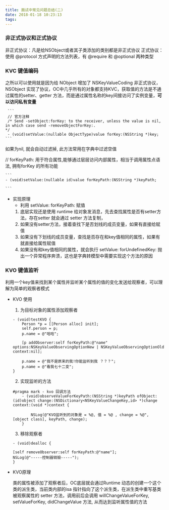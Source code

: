 ```yaml
---
title: 面试中常见问题总结(二)
date: 2018-01-18 10:23:13
tags:
---
```



### 非正式协议和正式协议

非正式协议：凡是给NSObject或者其子类添加的类别都是非正式协议
正式协议：使用 @protocol 方式声明的方法列表，有 @require 和 @optional 两种类型



### KVC 键值编码 

 之所以可以使用就是因为给 NObject 增加了 NSKeyValueCoding 非正式协议，NSObject 实现了协议，OC中几乎所有的对象都支持KVC，获取值的方法是不通过属性的setter、getter 方法，而是通过属性名称的key间接访问了实例变量，**可以访问私有变量**
 
	 ```
	 // 官方注释
	 /* Send -setObject:forKey: to the receiver, unless the value is nil, in which case send -removeObjectForKey:.
	*/
	 - (void)setValue:(nullable ObjectType)value forKey:(NSString *)key;
	```


如果为nil, 就会自动过滤掉, 此方法常用在字典中过滤空值

// forKeyPath: 用于符合属性,能够通过层层访问内部属性，相当于调用属性点语法, 拥有forKey 的所有功能

	```
	- (void)setValue:(nullable id)value forKeyPath:(NSString *)keyPath;
	
	```

- 实现原理
	- 利用 setValue: forKeyPath: 赋值
	1. 底层实现还是使用 runtime 给对象发消息，先去查找属性是否有setter方法，存在setter 就会通过 setter 方法复制，
	2. 如果没有setter方法，接着查找下是否划线的成员变量，如果有直接给赋值
	3. 如果没有下划线的成员变量，查找是否存在和key值相同的属性，如果有就直接给属性赋值
	4. 如果没有和key值相同的属性，就会执行 setValue: forUndefinedKey: 抛出一个异常程序奔溃，这也是字典转模型中需要实现这个方法的原因


### KVO 键值监听

利用一个key值来找到某个属性并监听某个属性的值的变化发送给观察者，可以理解为简单的观察者模式

- KVO 使用
	1. 为目标对象的属性添加观察者
	
	```
	- (void)testKVO {
	    Person *p = [[Person alloc] init];
	    self.person = p;
	    p.name = @"哈哈";
	    
	    [p addObserver:self forKeyPath:@"name" options:NSKeyValueObservingOptionNew | NSKeyValueObservingOptionOld context:nil];
	    
	    p.name = @"我不是原来的我!你能监听到我 ？？？";
	    p.name = @"看我七十二变";
	}
	
	```

	
	2. 实现监听的方法

	```
	#pragma mark - kvo 回调方法
		- (void)observeValueForKeyPath:(NSString *)keyPath ofObject:(id)object change:(NSDictionary<NSKeyValueChangeKey,id> *)change context:(void *)context {
		    
		    NSLog(@"KVO监听到的对象是 = %@, 值 = %@ , change = %@", [object class], keyPath, change);
		}
	
	```

	3. 移除观察者

	```
	- (void)dealloc {
    
    [self removeObserver:self forKeyPath:@"name"];
    NSLog(@"-----控制器销毁-----");
	}
	```

- KVO原理

 	类的属性被添加了观察者后，OC底层就会通过Runtime 动态的创建一个这个类的派生类，当前类内部的isa 指针指向了这个派生类，在派生类中重写基类被观察属性的 setter 方法，调用前后会调用 willChangeValueForKey, setValueForKey, didChangeValue 方法, 从而达到监听属性值的方法

